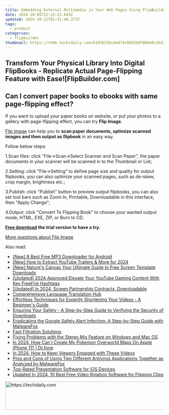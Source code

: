 ```yaml
---
title: Embedding External Multimedia in Your Web Pages Using FlipBuilder's Simple Steps
date: 2024-10-05T22:13:23.643Z
updated: 2024-10-11T01:41:48.377Z
tags:
  - product
categories:
  - flipbuilder
thumbnail: https://thmb.techidaily.com/6193b23bc0e674c0853b0708bb0c2b43a5237bddcffe969ab0d29845fe4343ae.jpg
---
```


## Transform Your Physical Library Into Digital FlipBooks - Replicate Actual Page-Flipping Feature with Ease![FlipBuilder.com]

## Can I convert paper books to ebooks with same page-flipping effect?

If you want to upload your paper books on website, or put your photos to a gallery with page-flipping effect, you can try **Flip Image**. 

[Flip Image](https://tools.techidaily.com/flipbuilder/products/) can help you to **scan paper documents, optimize scanned images and then output as flipbook** in an easy way.

Follow below steps:

1.Scan files: click "File->Scan->Select Scanner and Scan Paper", the paper documents in your scanner will be scanned in to the Thumbnail or List;

2.Setting: click "File->Setting" to define page size and quality for output flipbooks, you can also optimize your scanned pages, such as de-skew, crop margin, brightness etc.;

3.Publish: click "Publish" button to preview output flipbooks, you can also set tool bars such as Zoom In, Printable, Downloadable in this interface, then "Apply Change";

4.Output: click "Convert To Flipping Book" to choose your wanted output mode, HTML, EXE, ZIP, or Burn to CD.

**[Free download](https://tools.techidaily.com/flipbuilder/products/) the trial version to have a try.** 

[More questions about Flip Image](https://tools.techidaily.com/flipbuilder/products/)

<ins class="adsbygoogle"
     style="display:block"
     data-ad-format="autorelaxed"
     data-ad-client="ca-pub-7571918770474297"
     data-ad-slot="1223367746"></ins>

<ins class="adsbygoogle"
     style="display:block"
     data-ad-client="ca-pub-7571918770474297"
     data-ad-slot="8358498916"
     data-ad-format="auto"
     data-full-width-responsive="true"></ins>

<span class="atpl-alsoreadstyle">Also read:</span>
<div><ul>
<li><a href="https://extra-resources.techidaily.com/new-8-best-free-mp3-downloader-for-android/"><u>[New] 8 Best Free MP3 Downloader for Android</u></a></li>
<li><a href="https://eaxpv-info.techidaily.com/new-how-to-extract-youtube-trailers-and-more-for-2024/"><u>[New] How to Extract YouTube Trailers & More for 2024</u></a></li>
<li><a href="https://extra-support.techidaily.com/new-natures-canvas-your-ultimate-guide-to-free-screen-template-downloads/"><u>[New] Nature's Canvas Your Ultimate Guide to Free Screen Template Downloads</u></a></li>
<li><a href="https://youtube-web.techidaily.com/ed-2024-approved-elevate-your-youtube-gaming-content-with-key-freefire-hashtags/"><u>[Updated] 2024 Approved Elevate Your YouTube Gaming Content With Key FreeFire Hashtags</u></a></li>
<li><a href="https://article-knowledge.techidaily.com/updated-in-2024-screen-partnership-contracts-downloadable/"><u>[Updated] In 2024, Screen Partnership Contracts, Downloadable</u></a></li>
<li><a href="https://fox-triigers.techidaily.com/comprehensive-language-translation-hub/"><u>Comprehensive Language Translation Hub</u></a></li>
<li><a href="https://fox-triigers.techidaily.com/effortless-techniques-for-expertly-shortening-your-videos-a-beginners-guide/"><u>Effortless Techniques for Expertly Shortening Your Videos - A Beginner's Guide</u></a></li>
<li><a href="https://fox-triigers.techidaily.com/ensuring-your-safety-a-step-by-step-guide-to-verifying-the-security-of-downloads/"><u>Ensuring Your Safety - A Step-by-Step Guide to Verifying the Security of Downloads</u></a></li>
<li><a href="https://fox-triigers.techidaily.com/eradicating-the-google-safety-alert-infection-a-step-by-step-guide-with-malwarefox/"><u>Eradicating the Google Safety Alert Infection: A Step-by-Step Guide with MalwareFox</u></a></li>
<li><a href="https://fox-triigers.techidaily.com/fast-filtration-solutions/"><u>Fast Filtration Solutions</u></a></li>
<li><a href="https://sound-issues.techidaily.com/fixing-problems-with-the-stereo-mix-feature-on-windows-and-mac-os/"><u>Fixing Problems with the Stereo Mix Feature on Windows and Mac OS</u></a></li>
<li><a href="https://ios-pokemon-go.techidaily.com/in-2024-how-can-i-create-my-pokemon-overworld-maps-on-apple-iphone-11-drfone-by-drfone-virtual-ios/"><u>In 2024, How Can I Create My Pokemon Overworld Maps On Apple iPhone 11? | Dr.fone</u></a></li>
<li><a href="https://some-techniques.techidaily.com/in-2024-how-to-keep-viewers-engaged-with-these-videos/"><u>In 2024, How to Keep Viewers Engaged with These Videos</u></a></li>
<li><a href="https://fox-triigers.techidaily.com/pros-and-cons-of-using-two-different-antivirus-applications-together-as-analyzed-by-malwarefox/"><u>Pros and Cons of Using Two Different Antivirus Applications Together as Analyzed by MalwareFox</u></a></li>
<li><a href="https://fox-triigers.techidaily.com/top-rated-presentation-software-for-ios-devices/"><u>Top-Rated Presentation Software for iOS Devices</u></a></li>
<li><a href="https://ai-video-apps.techidaily.com/updated-in-2024-10-best-free-video-rotation-software-for-flipping-clips/"><u>Updated In 2024, 10 Best Free Video Rotation Software for Flipping Clips</u></a></li>
</ul></div>

<!-- affiliate ads begin -->
<a href="https://aligracehair.sjv.io/c/5597632/1925570/19272" target="_top" id="1925570">
  <img src="//a.impactradius-go.com/display-ad/19272-1925570" border="0" alt="https://techidaily.com" width="728" height="90"/>
</a>
<img height="0" width="0" src="https://aligracehair.sjv.io/i/5597632/1925570/19272" style="position:absolute;visibility:hidden;" border="0" />
<!-- affiliate ads end -->

